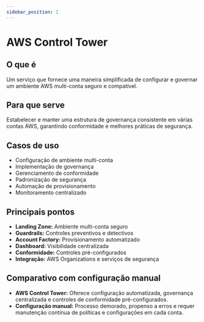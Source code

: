 ```yaml
---
sidebar_position: 1
---
```


# AWS Control Tower

## O que é
Um serviço que fornece uma maneira simplificada de configurar e governar um ambiente AWS multi-conta seguro e compatível.

## Para que serve
Estabelecer e manter uma estrutura de governança consistente em várias contas AWS, garantindo conformidade e melhores práticas de segurança.

## Casos de uso
- Configuração de ambiente multi-conta
- Implementação de governança
- Gerenciamento de conformidade
- Padronização de segurança
- Automação de provisionamento
- Monitoramento centralizado

## Principais pontos
- **Landing Zone:** Ambiente multi-conta seguro
- **Guardrails:** Controles preventivos e detectivos
- **Account Factory:** Provisionamento automatizado
- **Dashboard:** Visibilidade centralizada
- **Conformidade:** Controles pré-configurados
- **Integração:** AWS Organizations e serviços de segurança

## Comparativo com configuração manual
- **AWS Control Tower:** Oferece configuração automatizada, governança centralizada e controles de conformidade pré-configurados.
- **Configuração manual:** Processo demorado, propenso a erros e requer manutenção contínua de políticas e configurações em cada conta. 
